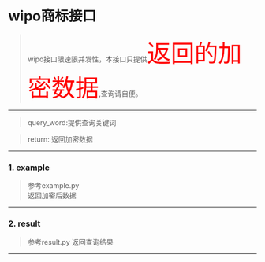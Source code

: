 # wipo商标接口
> wipo接口限速限并发性，本接口只提供<font color="red" size=7 face="黑体">返回的加密数据</font>,查询请自便。
---
> query_word:提供查询关键词 

> return: 返回加密数据
---

### 1. example
> 参考example.py    
> 返回加密后数据
---
### 2. result
> 参考result.py
> 返回查询结果
---
